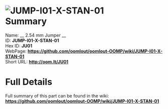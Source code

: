 
![JUMP-I01-X-STAN-01](https://github.com/oomlout/oomlout-OOMP/blob/master/parts/JUMP-I01-X-STAN-01/JUMP-I01-X-STAN-01_420.jpg)   
Summary
=================
  
Name: __ 2.54 mm Jumper __    
ID: __JUMP-I01-X-STAN-01__   
Hex ID: __JU01__   
WebPage: __https://github.com/oomlout/oomlout-OOMP/wiki/JUMP-I01-X-STAN-01__   
Short URL: __http://oom.lt/JU01__   

Full Details
==========================
Full summary of this part can be found in the wiki:   
__https://github.com/oomlout/oomlout-OOMP/wiki/JUMP-I01-X-STAN-01__    

